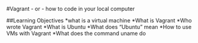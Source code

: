 #Vagrant - or - how to code in your local computer

##Learning Objectives
*what is a virtual machine
*What is Vagrant
*Who wrote Vagrant
*What is Ubuntu
*What does “Ubuntu” mean
*How to use VMs with Vagrant
*What does the command uname do
